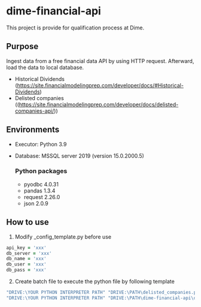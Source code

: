# dime-financial-api
This project is provide for qualification process at Dime.

## Purpose
Ingest data from a free financial data API by using HTTP request. Afterward, load the data to local database.

* Historical Dividends (https://site.financialmodelingprep.com/developer/docs/#Historical-Dividends)
* Delisted companies ((https://site.financialmodelingprep.com/developer/docs/delisted-companies-api/))

## Environments
* Executor: Python 3.9
* Database: MSSQL server 2019 (version 15.0.2000.5)

  ### Python packages
  * pyodbc 4.0.31
  * pandas  1.3.4
  * request 2.26.0
  * json 2.0.9

## How to use
1. Modify _config_template.py before use
``` Ruby
api_key = 'xxx'
db_server = 'xxx'
db_name = 'xxx'
db_user = 'xxx'
db_pass = 'xxx'
```
2. Create batch file to execute the python file by following template
``` Ruby
"DRIVE:\YOUR PYTHON INTERPRETER PATH" "DRIVE:\PATH\delisted_companies.py"
"DRIVE:\YOUR PYTHON INTERPRETER PATH" "DRIVE:\PATH\dime-financial-api\delisted_companies.py"
```
